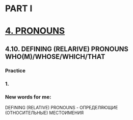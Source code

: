 # PART I
# [4. PRONOUNS](../4.README.md)
## 4.10. DEFINING (RELARIVE) PRONOUNS WHO(M)/WHOSE/WHICH/THAT
### Practice 
### 1.

### New words for me:
DEFINING (RELATIVE) PRONOUNS  - ОПРЕДЕЛЯЮЩИЕ (ОТНОСИТЕЛЬНЫЕ) МЕСТОИМЕНИЯ